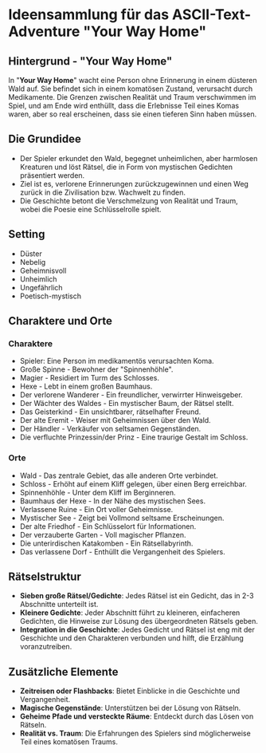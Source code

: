 # Ideensammlung für das ASCII-Text-Adventure "Your Way Home"

## Hintergrund - "Your Way Home"

In "**Your Way Home**" wacht eine Person ohne Erinnerung in einem düsteren Wald auf. Sie befindet sich in einem komatösen Zustand, verursacht durch Medikamente. Die Grenzen zwischen Realität und Traum verschwimmen im Spiel, und am Ende wird enthüllt, dass die Erlebnisse Teil eines Komas waren, aber so real erscheinen, dass sie einen tieferen Sinn haben müssen.

## Die Grundidee

- Der Spieler erkundet den Wald, begegnet unheimlichen, aber harmlosen Kreaturen und löst Rätsel, die in Form von mystischen Gedichten präsentiert werden.
- Ziel ist es, verlorene Erinnerungen zurückzugewinnen und einen Weg zurück in die Zivilisation bzw. Wachwelt zu finden.
- Die Geschichte betont die Verschmelzung von Realität und Traum, wobei die Poesie eine Schlüsselrolle spielt.

## Setting

- Düster
- Nebelig
- Geheimnisvoll
- Unheimlich
- Ungefährlich
- Poetisch-mystisch

## Charaktere und Orte

### Charaktere

- Spieler: Eine Person im medikamentös verursachten Koma.
- Große Spinne - Bewohner der "Spinnenhöhle".
- Magier - Residiert im Turm des Schlosses.
- Hexe - Lebt in einem großen Baumhaus.
- Der verlorene Wanderer - Ein freundlicher, verwirrter Hinweisgeber.
- Der Wächter des Waldes - Ein mystischer Baum, der Rätsel stellt.
- Das Geisterkind - Ein unsichtbarer, rätselhafter Freund.
- Der alte Eremit - Weiser mit Geheimnissen über den Wald.
- Der Händler - Verkäufer von seltsamen Gegenständen.
- Die verfluchte Prinzessin/der Prinz - Eine traurige Gestalt im Schloss.

### Orte

- Wald - Das zentrale Gebiet, das alle anderen Orte verbindet.
- Schloss - Erhöht auf einem Kliff gelegen, über einen Berg erreichbar.
- Spinnenhöhle - Unter dem Kliff im Berginneren.
- Baumhaus der Hexe - In der Nähe des mystischen Sees.
- Verlassene Ruine - Ein Ort voller Geheimnisse.
- Mystischer See - Zeigt bei Vollmond seltsame Erscheinungen.
- Der alte Friedhof - Ein Schlüsselort für Informationen.
- Der verzauberte Garten - Voll magischer Pflanzen.
- Die unterirdischen Katakomben - Ein Rätsellabyrinth.
- Das verlassene Dorf - Enthüllt die Vergangenheit des Spielers.

## Rätselstruktur

- **Sieben große Rätsel/Gedichte**: Jedes Rätsel ist ein Gedicht, das in 2-3 Abschnitte unterteilt ist.
- **Kleinere Gedichte**: Jeder Abschnitt führt zu kleineren, einfacheren Gedichten, die Hinweise zur Lösung des übergeordneten Rätsels geben.
- **Integration in die Geschichte**: Jedes Gedicht und Rätsel ist eng mit der Geschichte und den Charakteren verbunden und hilft, die Erzählung voranzutreiben.

## Zusätzliche Elemente

- **Zeitreisen oder Flashbacks**: Bietet Einblicke in die Geschichte und Vergangenheit.
- **Magische Gegenstände**: Unterstützen bei der Lösung von Rätseln.
- **Geheime Pfade und versteckte Räume**: Entdeckt durch das Lösen von Rätseln.
- **Realität vs. Traum**: Die Erfahrungen des Spielers sind möglicherweise Teil eines komatösen Traums.
